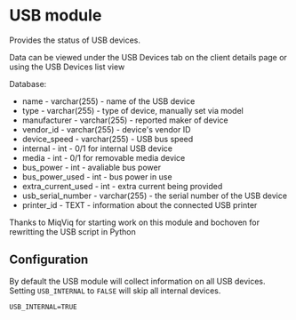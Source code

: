 USB module
==============

Provides the status of USB devices.

Data can be viewed under the USB Devices tab on the client details page or using the USB Devices list view 

Database:
* name - varchar(255) - name of the USB device
* type - varchar(255) - type of device, manually set via model
* manufacturer - varchar(255) - reported maker of device
* vendor_id - varchar(255) - device's vendor ID
* device_speed - varchar(255) - USB bus speed
* internal - int - 0/1 for internal USB device
* media - int - 0/1 for removable media device
* bus_power - int - avaliable bus power
* bus_power_used - int - bus power in use
* extra_current_used - int - extra current being provided
* usb_serial_number - varchar(255) - the serial number of the USB device
* printer_id - TEXT - information about the connected USB printer

Thanks to MiqViq for starting work on this module and bochoven for rewritting the USB script in Python

Configuration
-------------

By default the USB module will collect information on all USB devices.
Setting `USB_INTERNAL` to `FALSE` will skip all internal devices.
```
USB_INTERNAL=TRUE
```
